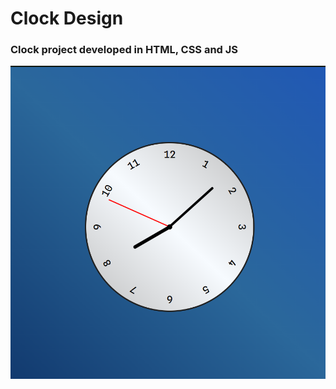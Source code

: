 # Clock Design
### Clock project developed in HTML, CSS and JS

![alt text](https://raw.githubusercontent.com/renanribs/clock-project/main/clock.png)
